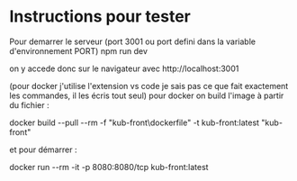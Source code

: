 # Instructions pour tester 

Pour demarrer le serveur (port 3001 ou port defini dans la variable d'environnement PORT)
npm run dev

on y accede donc sur le navigateur avec http://localhost:3001

(pour docker j'utilise l'extension vs code je sais pas ce que fait exactement les commandes, il les écris tout seul)
pour docker on build l'image à partir du fichier :

docker build --pull --rm -f "kub-front\dockerfile" -t kub-front:latest "kub-front"

et pour démarrer :

docker run --rm -it  -p 8080:8080/tcp kub-front:latest
